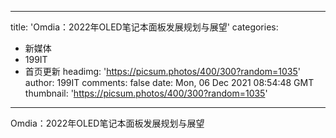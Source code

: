 
---
title: 'Omdia：2022年OLED笔记本面板发展规划与展望'
categories: 
 - 新媒体
 - 199IT
 - 首页更新
headimg: 'https://picsum.photos/400/300?random=1035'
author: 199IT
comments: false
date: Mon, 06 Dec 2021 08:54:48 GMT
thumbnail: 'https://picsum.photos/400/300?random=1035'
---

<div>   
Omdia：2022年OLED笔记本面板发展规划与展望  
</div>
            